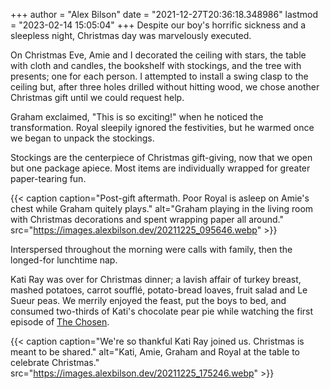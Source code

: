 +++
author = "Alex Bilson"
date = "2021-12-27T20:36:18.348986"
lastmod = "2023-02-14 15:05:04"
+++
Despite our boy's horrific sickness and a sleepless night, Christmas day was marvelously executed.

On Christmas Eve, Amie and I decorated the ceiling with stars, the table with cloth and candles, the bookshelf with stockings, and the tree with presents; one for each person. I attempted to install a swing clasp to the ceiling but, after three holes drilled without hitting wood, we chose another Christmas gift until we could request help.

Graham exclaimed, "This is so exciting!" when he noticed the transformation. Royal sleepily ignored the festivities, but he warmed once we began to unpack the stockings.

Stockings are the centerpiece of Christmas gift-giving, now that we open but one package apiece. Most items are individually wrapped for greater paper-tearing fun.

{{< caption caption="Post-gift aftermath. Poor Royal is asleep on Amie's chest while Graham quitely plays." alt="Graham playing in the living room with Christmas decorations and spent wrapping paper all around." src="https://images.alexbilson.dev/20211225_095646.webp" >}}

Interspersed throughout the morning were calls with family, then the longed-for lunchtime nap.

Kati Ray was over for Christmas dinner; a lavish affair of turkey breast, mashed potatoes, carrot soufflé, potato-bread loaves, fruit salad and Le Sueur peas. We merrily enjoyed the feast, put the boys to bed, and consumed two-thirds of Kati's chocolate pear pie while watching the first episode of [The Chosen](https://www.amazon.com/The-Chosen-season-1/dp/B091D6KCBS).

{{< caption caption="We're so thankful Kati Ray joined us. Christmas is meant to be shared." alt="Kati, Amie, Graham and Royal at the table to celebrate Christmas." src="https://images.alexbilson.dev/20211225_175246.webp" >}}
